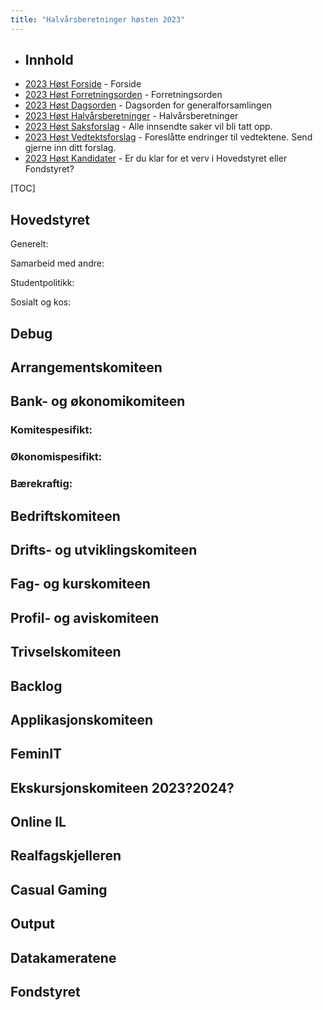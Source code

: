 ```yaml
---
title: "Halvårsberetninger høsten 2023"
---
```


- ## Innhold  
* [2023 Høst Forside](/wiki/online/generalforsamlingen/genfors2023h)   - Forside
* [2023 Høst Forretningsorden](/wiki/online/generalforsamlingen/genfors2023h/forretningsorden) - Forretningsorden
* [2023 Høst Dagsorden](/wiki/online/generalforsamlingen/genfors2023h/dagsorden) - Dagsorden for generalforsamlingen
* [2023 Høst Halvårsberetninger](/wiki/online/generalforsamlingen/genfors2023h/aarsberetninger) - Halvårsberetninger
* [2023 Høst Saksforslag](/wiki/online/generalforsamlingen/genfors2023h/saksforslag) - Alle innsendte saker vil bli tatt opp.
* [2023 Høst Vedtektsforslag](/wiki/online/generalforsamlingen/genfors2023h/vedtekstforslag) - Foreslåtte endringer til vedtektene. Send gjerne inn ditt forslag.
* [2023 Høst Kandidater](/wiki/online/generalforsamlingen/genfors2023h/valg) - Er du klar for et verv i Hovedstyret eller Fondstyret?


[TOC]


## Hovedstyret

Generelt:


Samarbeid med andre:



Studentpolitikk:


Sosialt og kos:



## Debug


## Arrangementskomiteen  


## Bank- og økonomikomiteen  
### Komitespesifikt:  


### Økonomispesifikt:  
 
### Bærekraftig:   
 




## Bedriftskomiteen



## Drifts- og utviklingskomiteen



## Fag- og kurskomiteen

## Profil- og aviskomiteen



## Trivselskomiteen


## Backlog  


## Applikasjonskomiteen

## FeminIT


## Ekskursjonskomiteen 2023?2024?


## Online IL


## Realfagskjelleren 



## Casual Gaming  



## Output


## Datakameratene





## Fondstyret